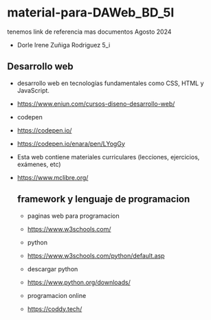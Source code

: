 # material-para-DAWeb_BD_5I
tenemos link de referencia mas documentos Agosto 2024
- Dorle Irene Zuñiga Rodriguez 5_i
## Desarrollo web
- desarrollo web en tecnologías fundamentales como CSS, HTML y JavaScript.
- https://www.eniun.com/cursos-diseno-desarrollo-web/
- codepen
- https://codepen.io/

- https://codepen.io/enara/pen/LYogGy
- Esta web contiene materiales curriculares (lecciones, ejercicios, exámenes, etc)
- https://www.mclibre.org/
  ## framework y lenguaje de programacion
  - paginas web para programacion
  - https://www.w3schools.com/
  - python
  - https://www.w3schools.com/python/default.asp
  - descargar python
  - https://www.python.org/downloads/
 
  - programacion online
  - https://coddy.tech/

